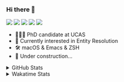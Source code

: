 ### Hi there 👋

[![](https://img.shields.io/badge/-Email-325180?logo=maildotru&logoColor=white&style=flat-square)](mailto:hi@wang.tianshu.me)
[![](https://img.shields.io/badge/-GitHub-black?logo=GitHub&style=flat-square)](https://github.com/tshu-w)
[![](https://img.shields.io/badge/-Telegram-26a5e4?labelColor=fafafa&logo=telegram&style=flat-square)](https://t.me/tshu_w) 
[![](https://img.shields.io/badge/-Twitter-1da1f2?logo=Twitter&logoColor=white&style=flat-square)](https://twitter.com/tshu_w)
[![](https://komarev.com/ghpvc/?username=tshu-w&color=blueviolet&style=flat-square)]()



- 🧑🏻‍🎓 PhD candidate at UCAS
- 🔭 Currently interested in Entity Resolution
- 🛠 macOS & Emacs & ZSH
- 🚧 Under construction...

<details>

<summary>GitHub Stats</summary>

![Tianshu's GitHub stats](https://github-readme-stats.vercel.app/api?username=tshu-w&show_icons=true&theme=buefy&count_private=true)
  
</details>


<details>
  <summary>Wakatime Stats</summary>

  Currently, files accessed by tramp cannot be tracked by wakatime, see https://github.com/wakatime/wakatime-mode/issues/27
  <br>
  
<!--START_SECTION:waka-->
![Code Time](http://img.shields.io/badge/Code%20Time-6%2C173%20hrs%2046%20mins-blue)

**I'm an Early 🐤** 

```text
🌞 Morning    73 commits     ████░░░░░░░░░░░░░░░░░░░░░   16.33% 
🌆 Daytime    234 commits    █████████████░░░░░░░░░░░░   52.35% 
🌃 Evening    131 commits    ███████░░░░░░░░░░░░░░░░░░   29.31% 
🌙 Night      9 commits      ░░░░░░░░░░░░░░░░░░░░░░░░░   2.01%

```
📅 **I'm Most Productive on Tuesday** 

```text
Monday       77 commits     ████░░░░░░░░░░░░░░░░░░░░░   17.23% 
Tuesday      86 commits     ████░░░░░░░░░░░░░░░░░░░░░   19.24% 
Wednesday    59 commits     ███░░░░░░░░░░░░░░░░░░░░░░   13.2% 
Thursday     45 commits     ██░░░░░░░░░░░░░░░░░░░░░░░   10.07% 
Friday       72 commits     ████░░░░░░░░░░░░░░░░░░░░░   16.11% 
Saturday     63 commits     ███░░░░░░░░░░░░░░░░░░░░░░   14.09% 
Sunday       45 commits     ██░░░░░░░░░░░░░░░░░░░░░░░   10.07%

```


📊 **This Week I Spent My Time On** 

```text
💬 Programming Languages: 
sh                       11 hrs 58 mins      █████████████████████████   100.0%

🔥 Editors: 
Zsh                      11 hrs 58 mins      █████████████████████████   100.0%

🐱‍💻 Projects: 
Terminal                 7 hrs 29 mins       ███████████████░░░░░░░░░░   62.56% 
universal-blocker        4 hrs 14 mins       ████████░░░░░░░░░░░░░░░░░   35.42% 
dotfiles                 9 mins              ░░░░░░░░░░░░░░░░░░░░░░░░░   1.31% 
Homebrew                 3 mins              ░░░░░░░░░░░░░░░░░░░░░░░░░   0.42% 
compat                   1 min               ░░░░░░░░░░░░░░░░░░░░░░░░░   0.26%

💻 Operating System: 
Linux                    6 hrs 36 mins       █████████████░░░░░░░░░░░░   55.09% 
Mac                      5 hrs 22 mins       ███████████░░░░░░░░░░░░░░   44.91%

```

**I Mostly Code in Python** 

```text
Python                   11 repos            ████████████░░░░░░░░░░░░░   50.0% 
HTML                     2 repos             ██░░░░░░░░░░░░░░░░░░░░░░░   9.09% 
Emacs Lisp               2 repos             ██░░░░░░░░░░░░░░░░░░░░░░░   9.09% 
JavaScript               2 repos             ██░░░░░░░░░░░░░░░░░░░░░░░   9.09% 
TeX                      2 repos             ██░░░░░░░░░░░░░░░░░░░░░░░   9.09%

```



 Last Updated on 07/01/2023 08:06:00 UTC
<!--END_SECTION:waka-->
</details>
